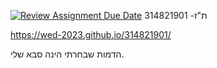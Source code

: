 [![Review Assignment Due Date](https://classroom.github.com/assets/deadline-readme-button-22041afd0340ce965d47ae6ef1cefeee28c7c493a6346c4f15d667ab976d596c.svg)](https://classroom.github.com/a/89IMDEJr)
ת"ז- 314821901 

https://wed-2023.github.io/314821901/

הדמות שבחרתי הינה סבא שלי.

